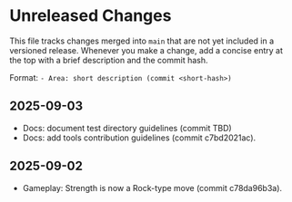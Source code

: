 # Unreleased Changes

This file tracks changes merged into `main` that are not yet included in a versioned release. Whenever you make a change, add a concise entry at the top with a brief description and the commit hash.

Format: `- Area: short description (commit <short-hash>)`

## 2025-09-03


- Docs: document test directory guidelines (commit TBD)
- Docs: add tools contribution guidelines (commit c7bd2021ac).

## 2025-09-02

- Gameplay: Strength is now a Rock-type move (commit c78da96b3a).

